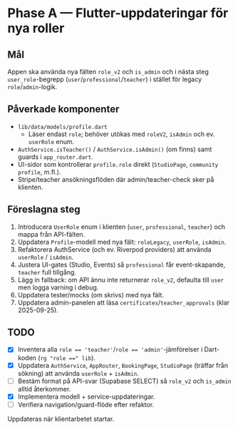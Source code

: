 # Phase A — Flutter-uppdateringar för nya roller

## Mål
Appen ska använda nya fälten `role_v2` och `is_admin` och i nästa steg `user_role`-begrepp (`user`/`professional`/`teacher`) i stället för legacy `role`/`admin`-logik.

## Påverkade komponenter
- `lib/data/models/profile.dart`
  - Läser endast `role`; behöver utökas med `roleV2`, `isAdmin` och ev. `userRole` enum.
- `AuthService.isTeacher()` / `AuthService.isAdmin()` (om finns) samt guards i `app_router.dart`.
- UI-sidor som kontrollerar `profile.role` direkt (`StudioPage`, `community profile`, m.fl.).
- Stripe/teacher ansökningsflöden där admin/teacher-check sker på klienten.

## Föreslagna steg
1. Introducera `UserRole` enum i klienten (`user`, `professional`, `teacher`) och mappa från API-fälten.
2. Uppdatera `Profile`-modell med nya fält: `roleLegacy`, `userRole`, `isAdmin`.
3. Refaktorera AuthService (och ev. Riverpod providers) att använda `userRole` / `isAdmin`.
4. Justera UI-gates (Studio, Events) så `professional` får event-skapande, `teacher` full tillgång.
5. Lägg in fallback: om API ännu inte returnerar `role_v2`, defaulta till `user` men logga varning i debug.
6. Uppdatera tester/mocks (om skrivs) med nya fält.
7. Uppdatera admin-panelen att läsa `certificates`/`teacher_approvals` (klar 2025-09-25).

## TODO
- [x] Inventera alla `role == 'teacher'`/`role == 'admin'`-jämförelser i Dart-koden (`rg "role ==" lib`).
- [x] Uppdatera `AuthService`, `AppRouter`, `BookingPage`, `StudioPage` (träffar från sökning) att använda `userRole` + `isAdmin`.
- [ ] Bestäm format på API-svar (Supabase SELECT) så `role_v2` och `is_admin` alltid återkommer.
- [x] Implementera modell + service-uppdateringar.
- [ ] Verifiera navigation/guard-flöde efter refaktor.

Uppdateras när klientarbetet startar.
